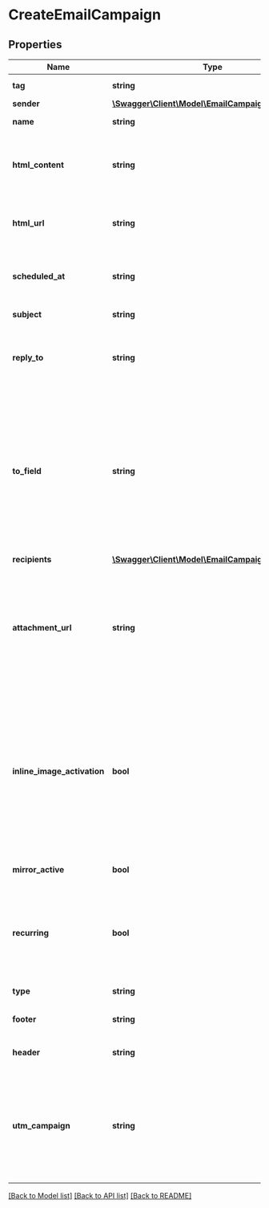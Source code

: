 # CreateEmailCampaign

## Properties
Name | Type | Description | Notes
------------ | ------------- | ------------- | -------------
**tag** | **string** | Tag of the campaign | [optional] 
**sender** | [**\Swagger\Client\Model\EmailCampaignsSender**](EmailCampaignsSender.md) |  | [optional] 
**name** | **string** | Name of the campaign | 
**html_content** | **string** | Mandatory if htmlUrl is empty. Body of the message (HTML) | [optional] 
**html_url** | **string** | Mandatory if htmlContent is empty. Url to the message (HTML) | [optional] 
**scheduled_at** | **string** | Sending date and time (YYYY-MM-DD HH:mm:ss) | [optional] 
**subject** | **string** | Subject of the campaign | 
**reply_to** | **string** | Email on which the campaign recipients will be able to reply to | [optional] 
**to_field** | **string** | To personalize the «To» Field, e.g. if you want to include the first name and last name of your recipient, use [FNAME] [LNAME]. These attributes must already exist in your contact database | [optional] 
**recipients** | [**\Swagger\Client\Model\EmailCampaignsRecipients**](EmailCampaignsRecipients.md) |  | [optional] 
**attachment_url** | **string** | Absolute url of the attachment (no local file). Extensions allowed xlsx, xls, ods, docx, docm, doc, csv, pdf, txt, gif, jpg, jpeg, png, tif, tiff and rtf | [optional] 
**inline_image_activation** | **bool** | Use true to embedded the images in your email. Final size of the email should be less than 4MB. Campaigns with embedded images can not be sent to more than 5000 contacts | [optional] [default to false]
**mirror_active** | **bool** | Use true to enable the mirror link | [optional] 
**recurring** | **bool** | For trigger campagins use false to make sure a contact receives the same campaign only once | [optional] [default to false]
**type** | **string** | Type of the campaign | 
**footer** | **string** | Footer of the email campaign | [optional] 
**header** | **string** | Header of the email campaign | [optional] 
**utm_campaign** | **string** | Customize the utm_campaign value. If this field is empty, the campaign name will be used. Only alphanumeric characters and spaces are allowed | [optional] 

[[Back to Model list]](../README.md#documentation-for-models) [[Back to API list]](../README.md#documentation-for-api-endpoints) [[Back to README]](../README.md)


